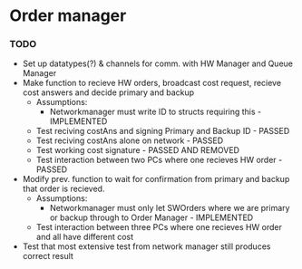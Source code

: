 # Order manager

### TODO
 * Set up datatypes(?) & channels for comm. with HW Manager and Queue Manager
 * Make function to recieve HW orders, broadcast cost request, recieve cost answers and decide primary and backup
    * Assumptions:
        * Networkmanager must write ID to structs requiring this - IMPLEMENTED
    * Test reciving costAns and signing Primary and Backup ID - PASSED
    * Test reciving costAns alone on network - PASSED
    * Test working cost signature - PASSED AND REMOVED
    * Test interaction between two PCs where one recieves HW order - PASSED
 * Modify prev. function to wait for confirmation from primary and backup that order is recieved.
    * Assumptions:
        * Networkmanager must only let SWOrders where we are primary or backup through to Order Manager - IMPLEMENTED
    * Test interaction between three PCs where one recieves HW order and all have different cost
 * Test that most extensive test from network manager still produces correct result
